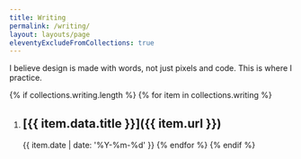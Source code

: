 ```yaml
---
title: Writing
permalink: /writing/
layout: layouts/page
eleventyExcludeFromCollections: true
---
```



I believe design is made with words, not just pixels and code. This is where I practice.

{% if collections.writing.length %}
  {% for item in collections.writing %}
1. ## [{{ item.data.title }}]({{ item.url }})
   
   {{ item.date | date: '%Y-%m-%d' }}
  {% endfor %}
{% endif %}
